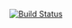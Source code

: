[![Build Status](https://travis-ci.org/KKrzysztof7/przyrost1.svg?branch=master)](https://travis-ci.org/KKrzysztof7/przyrost1)